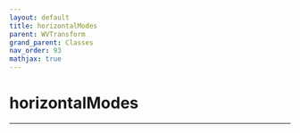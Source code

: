 ```yaml
---
layout: default
title: horizontalModes
parent: WVTransform
grand_parent: Classes
nav_order: 93
mathjax: true
---
```


#  horizontalModes




---

